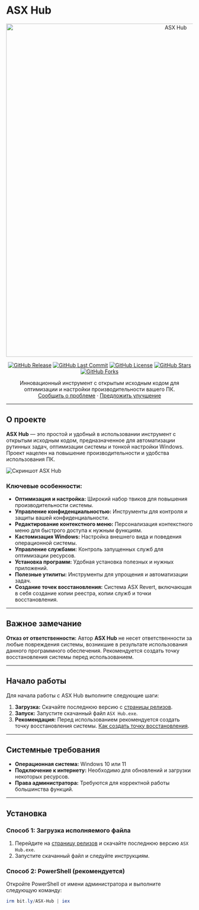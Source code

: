 # ASX Hub

<div align="center">
  <a href="https://github.com/ALFiX01/ASX_Hub">
    <img src="https://github.com/ALFiX01/ASX_Hub/blob/main/Files/Images/dsg.png?raw=true" alt="ASX Hub" width="900">
  </a>
</div>

<div align="center">

[![GitHub Release](https://img.shields.io/github/v/release/ALFiX01/ASX-Hub)](https://github.com/ALFiX01/ASX-Hub/releases/latest)
[![GitHub Last Commit](https://img.shields.io/github/last-commit/ALFiX01/ASX-Hub)](https://github.com/ALFiX01/ASX-Hub/commits/main)
[![GitHub License](https://img.shields.io/github/license/ALFiX01/ASX-Hub)](https://github.com/ALFiX01/ASX-Hub/blob/main/LICENSE)
[![GitHub Stars](https://img.shields.io/github/stars/ALFiX01/ASX-Hub)](https://github.com/ALFiX01/ASX-Hub/stargazers)
[![GitHub Forks](https://img.shields.io/github/forks/ALFiX01/ASX-Hub)](https://github.com/ALFiX01/ASX-Hub/network)

  <p>
    Инновационный инструмент с открытым исходным кодом для оптимизации и настройки производительности вашего ПК.
    <br />
    <a href="https://github.com/ALFiX01/ASX_Hub/issues">Сообщить о проблеме</a>
    ·
    <a href="https://github.com/ALFiX01/ASX_Hub/discussions">Предложить улучшение</a>
  </p>
</div>

---

## О проекте

**ASX Hub** — это простой и удобный в использовании инструмент с открытым исходным кодом, предназначенное для автоматизации рутинных задач, оптимизации системы и тонкой настройки Windows. Проект нацелен на повышение производительности и удобства использования ПК.

![Скриншот ASX Hub](https://github.com/ALFiX01/ASX_Hub/blob/main/Files/Images/MainMenu.png?raw=true)

### Ключевые особенности:

*   **Оптимизация и настройка:** Широкий набор твиков для повышения производительности системы.
*   **Управление конфиденциальностью:** Инструменты для контроля и защиты вашей конфиденциальности.
*   **Редактирование контекстного меню:** Персонализация контекстного меню для быстрого доступа к нужным функциям.
*   **Кастомизация Windows:** Настройка внешнего вида и поведения операционной системы.
*   **Управление службами:** Контроль запущенных служб для оптимизации ресурсов.
*   **Установка программ:** Удобная установка полезных и нужных приложений.
*   **Полезные утилиты:** Инструменты для упрощения и автоматизации задач.
*   **Создание точек восстановления:** Система ASX Revert, включающая в себя создание копии реестра, копии служб и точки восстановления.

---

## Важное замечание

**Отказ от ответственности:** Автор **ASX Hub** не несет ответственности за любые повреждения системы, возникшие в результате использования данного программного обеспечения. Рекомендуется создать точку восстановления системы перед использованием.

---

## Начало работы

Для начала работы с ASX Hub выполните следующие шаги:

1.  **Загрузка:** Скачайте последнюю версию с [страницы релизов](https://github.com/ALFiX01/ASX-Hub/releases/latest).
2.  **Запуск:** Запустите скачанный файл `ASX Hub.exe`.
3.  **Рекомендация:** Перед использованием рекомендуется создать точку восстановления системы. [Как создать точку восстановления](https://support.microsoft.com/ru-ru/windows/создайте-точку-восстановления-77e02e2a-3298-c869-9974-ef5658ea3be9).

---

## Системные требования

*   **Операционная система:** Windows 10 или 11
*   **Подключение к интернету:** Необходимо для обновлений и загрузки некоторых ресурсов.
*   **Права администратора:** Требуются для корректной работы большинства функций.

---

## Установка

### Способ 1: Загрузка исполняемого файла

1.  Перейдите на [страницу релизов](https://github.com/ALFiX01/ASX-Hub/releases/latest) и скачайте последнюю версию `ASX Hub.exe`.
2.  Запустите скачанный файл и следуйте инструкциям.

### Способ 2: PowerShell (рекомендуется)

Откройте PowerShell от имени администратора и выполните следующую команду:

```powershell
irm bit.ly/ASX-Hub | iex
